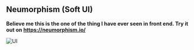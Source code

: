 ## Neumorphism (Soft UI)

**Believe me this is the one of the thing I have ever seen in front end. Try it out on https://neumorphism.io/**

![UI](https://github.com/tirthjivani/Neumorphism-Soft-UI/blob/master/assets/ss.png)
